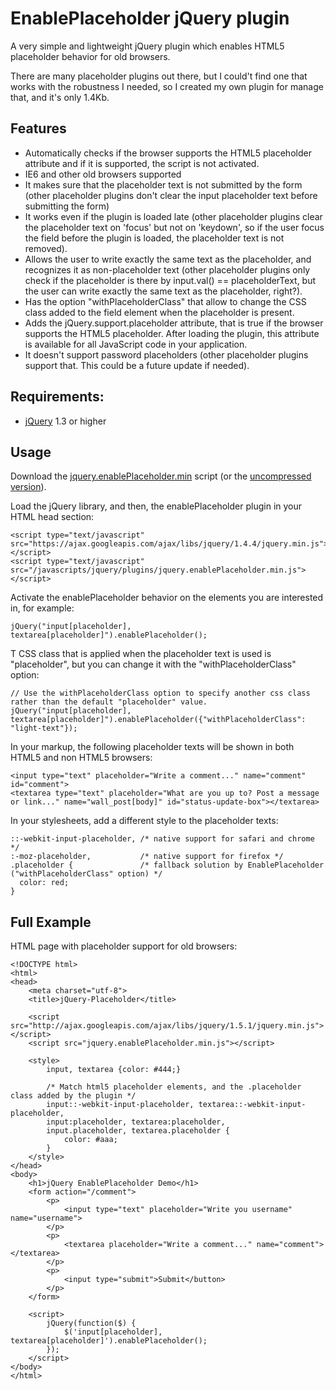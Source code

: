 EnablePlaceholder jQuery plugin
===============================

A very simple and lightweight jQuery plugin which enables HTML5 placeholder behavior for old browsers.

There are many placeholder plugins out there, but I could't find one that works with the robustness I needed, so I created my own plugin for manage that, and it's only 1.4Kb.


## Features ##

 * Automatically checks if the browser supports the HTML5 placeholder attribute and if it is supported, the script is not activated.
 * IE6 and other old browsers supported
 * It makes sure that the placeholder text is not submitted by the form (other placeholder plugins don't clear the input placeholder text before submitting the form)
 * It works even if the plugin is loaded late (other placeholder plugins clear the placeholder text on 'focus' but not on 'keydown', so if the user focus the field before the plugin is loaded, the placeholder text is not removed).
 * Allows the user to write exactly the same text as the placeholder, and recognizes it as non-placeholder text (other placeholder plugins only check if the placeholder is there by input.val() == placeholderText, but the user can write exactly the same text as the placeholder, right?).
 * Has the option "withPlaceholderClass" that allow to change the CSS class added to the field element when the placeholder is present.
 * Adds the jQuery.support.placeholder attribute, that is true if the browser supports the HTML5 placeholder. After loading the plugin, this attribute is available for all JavaScript code in your application.
 * It doesn't support password placeholders (other placeholder plugins support that. This could be a future update if needed).


## Requirements: ##

  * [jQuery](http://jquery.com/) 1.3 or higher


## Usage ##

Download the [jquery.enablePlaceholder.min](https://github.com/marioizquierdo/enablePlaceholder/raw/master/jquery.enablePlaceholder.min.js) script (or the [uncompressed version](https://github.com/marioizquierdo/enablePlaceholder/raw/master/jquery.enablePlaceholder.js)).

Load the jQuery library, and then, the enablePlaceholder plugin in your HTML head section:

    <script type="text/javascript" src="https://ajax.googleapis.com/ajax/libs/jquery/1.4.4/jquery.min.js"></script>
    <script type="text/javascript" src="/javascripts/jquery/plugins/jquery.enablePlaceholder.min.js"></script>

Activate the enablePlaceholder behavior on the elements you are interested in, for example:

    jQuery("input[placeholder], textarea[placeholder]").enablePlaceholder();
    
T CSS class that is applied when the placeholder text is used is "placeholder", but you can change it with the "withPlaceholderClass" option:
    
    // Use the withPlaceholderClass option to specify another css class rather than the default "placeholder" value.
    jQuery("input[placeholder], textarea[placeholder]").enablePlaceholder({"withPlaceholderClass": "light-text"});
    
In your markup, the following placeholder texts will be shown in both HTML5 and non HTML5 browsers:

    <input type="text" placeholder="Write a comment..." name="comment" id="comment">
    <textarea type="text" placeholder="What are you up to? Post a message or link..." name="wall_post[body]" id="status-update-box"></textarea>
    
In your stylesheets, add a different style to the placeholder texts:

    ::-webkit-input-placeholder, /* native support for safari and chrome */
    :-moz-placeholder,           /* native support for firefox */
    .placeholder {               /* fallback solution by EnablePlaceholder ("withPlaceholderClass" option) */
      color: red;
    }
                   

## Full Example ##

HTML page with placeholder support for old browsers:

    <!DOCTYPE html>
    <html>
    <head>
        <meta charset="utf-8">
        <title>jQuery-Placeholder</title>
        
        <script src="http://ajax.googleapis.com/ajax/libs/jquery/1.5.1/jquery.min.js"></script>
        <script src="jquery.enablePlaceholder.min.js"></script>
        
        <style>
            input, textarea {color: #444;}
        
            /* Match html5 placeholder elements, and the .placeholder class added by the plugin */
            input::-webkit-input-placeholder, textarea::-webkit-input-placeholder,
            input:placeholder, textarea:placeholder,
            input.placeholder, textarea.placeholder {
                color: #aaa;
            }
        </style>
    </head>
    <body>
        <h1>jQuery EnablePlaceholder Demo</h1>
        <form action="/comment">
            <p>
                <input type="text" placeholder="Write you username" name="username">
            </p>
            <p>
                <textarea placeholder="Write a comment..." name="comment"></textarea>
            </p>
            <p>
                <input type="submit">Submit</button>
            </p>
        </form>
        
        <script>
            jQuery(function($) { 
                $('input[placeholder], textarea[placeholder]').enablePlaceholder();
            });
        </script>
    </body>
    </html>